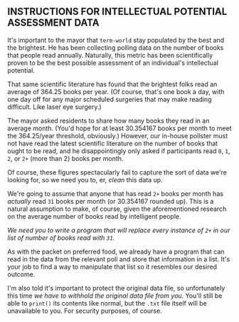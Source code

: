 ## INSTRUCTIONS FOR INTELLECTUAL POTENTIAL ASSESSMENT DATA

It's important to the mayor that `term-world` stay populated by the best and the brightest.
He has been collecting polling data on the number of books that people read annually.
Naturally, this metric has been scientifically proven to be the
best possible assessment of an individual's intellectual potential.

That same scientific literature has found that the brightest folks read an average of 364.25 books per year.
(Of course, that's one book a day, with one day off
for any major scheduled surgeries that may make reading difficult.
Like laser eye surgery.)

The mayor asked residents to share how many books they read in an average month.
(You'd hope for at least 30.354167 books per month to meet the 364.25/year threshold, obviously.)
However, our in-house pollster must not have read the latest scientific literature
on the number of books that ought to be read, and he disappointingly only asked if participants read
`0`, `1`, `2`, or `2+` (more than 2) books per month.

Of course, these figures spectacularly fail to capture the sort of data we're looking for,
so we need you to, er, *clean* this data up.

We're going to assume that anyone that has read `2+` books per month has *actually* read
`31` books per month (or 30.354167 rounded up). This is a natural assumption to make, of course,
given the aforementioned research on the average number of books read by intelligent people.

*We need you to write a program that will replace every instance of `2+`*
*in our list of number of books read with `31`.*

As with the packet on preferred food, we already have a program that can read in the data
from the relevant poll and store that information in a list.
It's your job to find a way to manipulate that list so it resembles our desired outcome.

I'm also told it's important to protect the original data file, so unfortunately this time
*we have to withhold the original data file from you*. You'll still be able to `print()`
its contents like normal, but the `.txt` file itself will be unavailable to you.
For security purposes, of course.